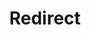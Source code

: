﻿---
layout: src/layouts/Redirect.astro
title: Redirect
redirect: https://yamldoc.liuyan.wang/docs/octopus-rest-api/cli/octopus-package-list
pubDate:  2023-01-01
navSearch: false
navSitemap: false
navMenu: false
---
